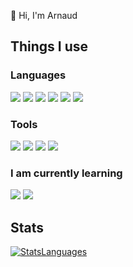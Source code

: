 👋 Hi, I'm Arnaud

## Things I use 

###  Languages

<p>
  <img src="https://img.shields.io/badge/C-blue?style=for-the-badge&logo=C&logoColor=white"/>
  <img src="https://img.shields.io/badge/C++-blue?style=for-the-badge&logo=c%2B%2B&logoColor=white"/>
  <img src="https://img.shields.io/badge/Go-00ADD8?style=for-the-badge&logo=go&logoColor=white"/>
  <img src="https://img.shields.io/badge/Java-orange?style=for-the-badge&logo=openjdk&logoColor=white"/>
  <img src="https://img.shields.io/badge/TypeScript-blue?style=for-the-badge&logo=typescript&logoColor=white"/>
  <img src="https://img.shields.io/badge/JavaScript-yellow?style=for-the-badge&logo=javascript&logoColor=white"/>
</p>

### Tools

<p>
  <img src="https://img.shields.io/badge/ArchLinux-blue?style=for-the-badge&logo=archlinux&logoColor=white"/>
  <img src="https://img.shields.io/badge/VSCodium-blue?style=for-the-badge&logo=vscodium&logoColor=white"/>
  <img src="https://img.shields.io/badge/NeoVim-green?style=for-the-badge&logo=neovim&logoColor=white"/>
  <img src="https://img.shields.io/badge/Git-orange?style=for-the-badge&logo=Git&logoColor=white"/>
</p>

### I am currently learning

<p>
  <img src="https://img.shields.io/badge/OpenGL-blue?style=for-the-badge&logo=opengl&logoColor=white"/>
  <img src="https://img.shields.io/badge/Rust-000000?style=for-the-badge&logo=rust&logoColor=white"/>
</p>

## Stats

<a href="#">![StatsLanguages](https://github-readme-stats.vercel.app/api/top-langs/?username=xephir64&layout=compact)</a>


<!--
**xephir64/xephir64** is a ✨ _special_ ✨ repository because its `README.md` (this file) appears on your GitHub profile.

Here are some ideas to get you started:

- 🔭 I’m currently working on ...
- 🌱 I’m currently learning ...
- 👯 I’m looking to collaborate on ...
- 🤔 I’m looking for help with ...
- 💬 Ask me about ...
- 📫 How to reach me: ...
- 😄 Pronouns: ...
- ⚡ Fun fact: ...
-->
